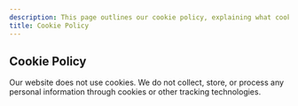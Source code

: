```yaml
---
description: This page outlines our cookie policy, explaining what cookies are, how we use them, and how you can manage your cookie preferences.
title: Cookie Policy
---
```


## Cookie Policy

Our website does not use cookies. We do not collect, store, or process any personal information through cookies or other tracking technologies.
